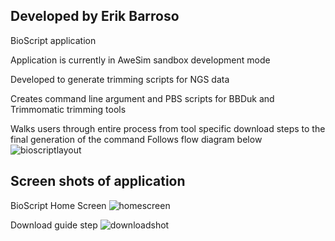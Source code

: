 ## Developed by Erik Barroso
BioScript application

Application is currently in AweSim sandbox development mode

Developed to generate trimming scripts for NGS data

Creates command line argument and PBS scripts for BBDuk and Trimmomatic trimming tools

Walks users through entire process from tool specific download steps to the final generation of the command
Follows flow diagram below 
![bioscriptlayout](https://user-images.githubusercontent.com/19696661/39716017-19f0dfdc-51fd-11e8-8d51-96dd645143c3.png)

## Screen shots of application

BioScript Home Screen
![homescreen](https://user-images.githubusercontent.com/19696661/39716073-4852ccb4-51fd-11e8-838d-052a548a63da.png)

Download guide step
![downloadshot](https://user-images.githubusercontent.com/19696661/39716168-94b35966-51fd-11e8-9444-0f088ba7bbe4.jpg)

